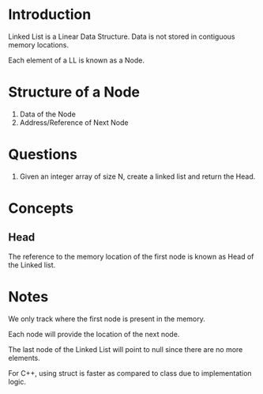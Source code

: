 # Introduction

Linked List is a Linear Data Structure.
Data is not stored in contiguous memory locations.

Each element of a LL is known as a Node.

# Structure of a Node

1. Data of the Node
2. Address/Reference of Next Node

# Questions

1. Given an integer array of size N, create a linked list and return the Head.

# Concepts

## Head

The reference to the memory location of the first node is known as Head of the Linked list.

# Notes

We only track where the first node is present in the memory.

Each node will provide the location of the next node.

The last node of the Linked List will point to null since there are no more elements.

For C++, using struct is faster as compared to class due to implementation logic.
